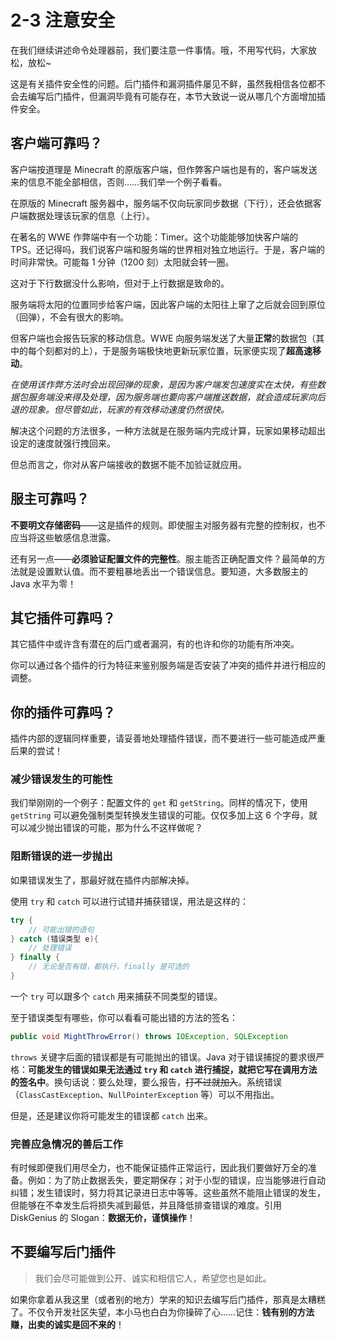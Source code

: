 # 2-3 注意安全

在我们继续讲述命令处理器前，我们要注意一件事情。哦，不用写代码，大家放松，放松~

这是有关插件安全性的问题。后门插件和漏洞插件屡见不鲜，虽然我相信各位都不会去编写后门插件，但漏洞毕竟有可能存在，本节大致说一说从哪几个方面增加插件安全。

## 客户端可靠吗？

客户端按道理是 Minecraft 的原版客户端，但作弊客户端也是有的，客户端发送来的信息不能全部相信，否则……我们举一个例子看看。

在原版的 Minecraft 服务器中，服务端不仅向玩家同步数据（下行），还会依据客户端数据处理该玩家的信息（上行）。

在著名的 WWE 作弊端中有一个功能：Timer。这个功能能够加快客户端的 TPS。还记得吗，我们说客户端和服务端的世界相对独立地运行。于是，客户端的时间非常快。可能每 1 分钟（1200 刻）太阳就会转一圈。

这对于下行数据没什么影响，但对于上行数据是致命的。

服务端将太阳的位置同步给客户端，因此客户端的太阳往上窜了之后就会回到原位（回弹），不会有很大的影响。

但客户端也会报告玩家的移动信息。WWE 向服务端发送了大量**正常**的数据包（其中的每个刻都对的上），于是服务端极快地更新玩家位置，玩家便实现了**超高速移动**。

*在使用该作弊方法时会出现回弹的现象，是因为客户端发包速度实在太快，有些数据包服务端没来得及处理，因为服务端也要向客户端推送数据，就会造成玩家向后退的现象。但尽管如此，玩家的有效移动速度仍然很快。*

解决这个问题的方法很多，一种方法就是在服务端内完成计算，玩家如果移动超出设定的速度就强行拽回来。

但总而言之，你对从客户端接收的数据不能不加验证就应用。

## 服主可靠吗？

**不要明文存储密码**——这是插件的规则。即使服主对服务器有完整的控制权，也不应当将这些敏感信息泄露。

还有另一点——**必须验证配置文件的完整性**。服主能否正确配置文件？最简单的方法就是设置默认值。而不要粗暴地丢出一个错误信息。要知道，大多数服主的 Java 水平为零！

## 其它插件可靠吗？

其它插件中或许含有潜在的后门或者漏洞，有的也许和你的功能有所冲突。

你可以通过各个插件的行为特征来鉴别服务端是否安装了冲突的插件并进行相应的调整。

## 你的插件可靠吗？

插件内部的逻辑同样重要，请妥善地处理插件错误，而不要进行一些可能造成严重后果的尝试！

### 减少错误发生的可能性

我们举刚刚的一个例子：配置文件的 `get` 和 `getString`。同样的情况下，使用 `getString` 可以避免强制类型转换发生错误的可能。仅仅多加上这 6 个字母，就可以减少抛出错误的可能，那为什么不这样做呢？

### 阻断错误的进一步抛出

如果错误发生了，那最好就在插件内部解决掉。

使用 `try` 和 `catch` 可以进行试错并捕获错误，用法是这样的：

```java
try {
    // 可能出错的语句
} catch (错误类型 e){
    // 处理错误
} finally {
    // 无论是否有错，都执行，finally 是可选的
}
```

一个 `try` 可以跟多个 `catch` 用来捕获不同类型的错误。

至于错误类型有哪些，你可以看看可能出错的方法的签名：

```java
public void MightThrowError() throws IOException, SQLException
```

`throws` 关键字后面的错误都是有可能抛出的错误。Java 对于错误捕捉的要求很严格：**可能发生的错误如果无法通过 `try` 和 `catch` 进行捕捉，就把它写在调用方法的签名中**。换句话说：要么处理，要么报告，~~打不过就加入~~。系统错误（`ClassCastException`、`NullPointerException` 等）可以不用指出。

但是，还是建议你将可能发生的错误都 `catch` 出来。

### 完善应急情况的善后工作

有时候即便我们用尽全力，也不能保证插件正常运行，因此我们要做好万全的准备。例如：为了防止数据丢失，要定期保存；对于小型的错误，应当能够进行自动纠错；发生错误时，努力将其记录进日志中等等。这些虽然不能阻止错误的发生，但能够在不幸发生后将损失减到最低，并且降低排查错误的难度。引用 DiskGenius 的 Slogan：**数据无价，谨慎操作**！

## 不要编写后门插件

> 我们会尽可能做到公开、诚实和相信它人，希望您也是如此。

如果你拿着从我这里（或者别的地方）学来的知识去编写后门插件，那真是太糟糕了。不仅令开发社区失望，本小马也白白为你操碎了心……记住：**钱有别的方法赚，出卖的诚实是回不来的**！

